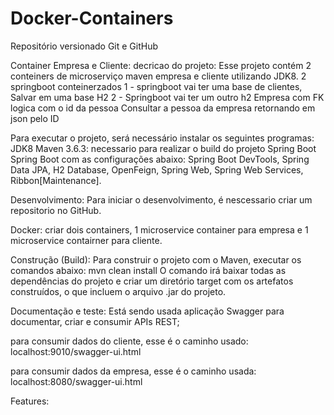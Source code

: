 # Docker-Containers
 Repositório versionado Git e GitHub

Container Empresa e Cliente:
decricao do projeto: Esse projeto contém 2 conteiners de microserviço maven empresa e cliente utilizando JDK8.
2 springboot conteinerzados
1 - springboot vai ter uma base de clientes, Salvar em uma base H2
2 - Springboot vai ter um outro h2
Empresa com FK logica com o id da pessoa
Consultar a pessoa da empresa retornando em json pelo ID

Para executar o projeto, será necessário instalar os seguintes programas:
JDK8
Maven 3.6.3: necessario para realizar o build do projeto Spring Boot
Spring Boot com as configurações abaixo: 
Spring Boot DevTools, Spring Data JPA, H2 Database, OpenFeign, Spring Web, Spring Web Services, Ribbon[Maintenance].

Desenvolvimento:
Para iniciar o desenvolvimento, é nescessario criar um repositorio no GitHub.

Docker:
criar dois containers, 1 microservice container para empresa e 1 microservice contairner para cliente. 

Construção (Build):
Para construir o projeto com o Maven, executar os comandos abaixo:
mvn clean install
O comando irá baixar todas as dependências do projeto e criar um diretório target com os artefatos
construídos, o que incluem o arquivo .jar do projeto.

Documentação e teste:
Está sendo usada aplicação Swagger para documentar, criar e consumir APIs REST;

para consumir dados do cliente, esse é o caminho usado: localhost:9010/swagger-ui.html

para consumir dados da empresa, esse é o caminho usada: localhost:8080/swagger-ui.html


Features:
